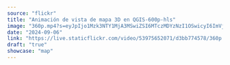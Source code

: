 ```yaml
---
source: "flickr"
title: "Animación de vista de mapa 3D en QGIS-600p-hls"
image: "360p.mp4?s=eyJpIjo1Mzk3NTY1MjA3MSwiZSI6MTczMDYzNzI1OSwicyI6ImVjM2JmZGU3ZDhkOWExOGU5OTNmNThiZTg3N2Q5NzI0MWI0NTU2ZTAiLCJ2IjoxfQ.mp4"
date: "2024-09-06"
link: "https://live.staticflickr.com/video/53975652071/d3bb774578/360p.mp4?s=eyJpIjo1Mzk3NTY1MjA3MSwiZSI6MTczMDYzNzI1OSwicyI6ImVjM2JmZGU3ZDhkOWExOGU5OTNmNThiZTg3N2Q5NzI0MWI0NTU2ZTAiLCJ2IjoxfQ"
draft: "true"
showcase: "map"
---
```


